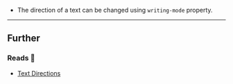 - The direction of a text can be changed using `writing-mode` property.

---
## Further

### Reads 📄

- [Text Directions](https://developer.mozilla.org/en-US/docs/Learn/CSS/Building_blocks/Handling_different_text_directions)
